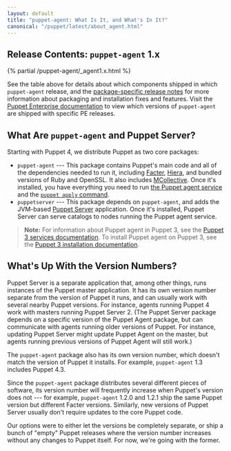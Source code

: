 ```yaml
---
layout: default
title: "puppet-agent: What Is It, and What's In It?"
canonical: "/puppet/latest/about_agent.html"
---
```


[Facter]: /facter/latest/
[Hiera]: /hiera/latest/
[MCollective]: /mcollective/
[agent]: ./services_agent_unix.html
[apply]: ./services_apply.html
[Puppet Server]: /puppetserver/latest/
[release notes]: ./release_notes_agent.html

## Release Contents: `puppet-agent` 1.x

{% partial /puppet-agent/_agent1.x.html %}

See the table above for details about which components shipped in which `puppet-agent` release, and the [package-specific release notes][release notes] for more information about packaging and installation fixes and features. Visit the [Puppet Enterprise documentation](/pe/latest/overview_version_table.html) to view which versions of `puppet-agent` are shipped with specific PE releases.

## What Are `puppet-agent` and Puppet Server?

Starting with Puppet 4, we distribute Puppet as two core packages:

- `puppet-agent` --- This package contains Puppet's main code and all of the dependencies needed to run it, including [Facter][], [Hiera][], and bundled versions of Ruby and OpenSSL. It also includes [MCollective][]. Once it's installed, you have everything you need to run [the Puppet agent service][agent] and the [`puppet apply` command][apply].
- `puppetserver` --- This package depends on `puppet-agent`, and adds the JVM-based [Puppet Server][] application. Once it's installed, Puppet Server can serve catalogs to nodes running the Puppet agent service.

> **Note:** For information about Puppet agent in Puppet 3, see the [Puppet 3 services documentation](/puppet/3.8/services_commands.html#puppet-agent). To install Puppet agent on Puppet 3, see the [Puppet 3 installation documentation](/puppet/3.8/pre_install.html#next-install-puppet).

## What's Up With the Version Numbers?

Puppet Server is a separate application that, among other things, runs instances of the Puppet master application. It has its own version number separate from the version of Puppet it runs, and can usually work with several nearby Puppet versions. For instance, agents running Puppet 4 work with masters running Puppet Server 2. (The Puppet Server package depends on a specific version of the Puppet Agent package, but can communicate with agents running older versions of Puppet. For instance, updating Puppet Server might update Puppet Agent on the master, but agents running previous versions of Puppet Agent will still work.)

The `puppet-agent` package also has its own version number, which doesn't match the version of Puppet it installs. For example, `puppet-agent` 1.3 includes Puppet 4.3.

Since the `puppet-agent` package distributes several different pieces of software, its version number will frequently increase when Puppet's version does not --- for example, `puppet-agent` 1.2.0 and 1.2.1 ship the same Puppet version but different Facter versions. Similarly, new versions of Puppet Server usually don't require updates to the core Puppet code.

Our options were to either let the versions be completely separate, or ship a bunch of "empty" Puppet releases where the version number increases without any changes to Puppet itself. For now, we're going with the former.